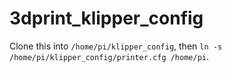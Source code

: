 # 3dprint_klipper_config

Clone this into `/home/pi/klipper_config`, then `ln -s /home/pi/klipper_config/printer.cfg /home/pi`.
